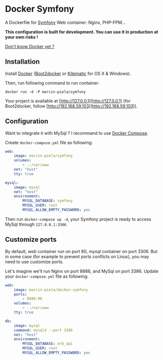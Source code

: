 # Docker Symfony

A Dockerfile for [Symfony](http://symfony.com/) Web container: Nginx, PHP-FPM…

**This configuration is built for development. You can use it in production at your own risks !**

[Don't know Docker yet ?](http://blog.vincent-chalamon.fr/docker/)

## Installation

Install [Docker](https://www.docker.com/) ([Boot2docker](http://boot2docker.io/) or [Kitematic](https://kitematic.com/) for OS X & Windows).

Then, run following command to run container:

```
docker run -d -P marcin-piela/symfony
```

Your project is available at [http://127.0.0.1](http://127.0.0.1) (for Boot2docker, follow [http://192.168.59.103](http://192.168.59.103)).

## Configuration

Want to integrate it with MySql ? I recommand to use [Docker Compose](https://docs.docker.com/compose/).

Create `docker-compose.yml` file as following:

```yml
web:
    image: marcin-piela/symfony
    volumes:
        - .:/var/www
    net: "host"
    tty: true

mysql:
    image: mysql
    net: "host"
    environment:
        MYSQL_DATABASE: symfony
        MYSQL_USER: root
        MYSQL_ALLOW_EMPTY_PASSWORD: yes
```

Then run `docker-compose up -d`, your Symfony project is ready to access MySql through `127.0.0.1:3306`.

## Customize ports

By default, _web_ container run on port 80, _mysql_ container on port 3306. But in some case (for example to prevent ports conflicts on Linux),
you may need to use customize ports.

Let's imagine we'll run Nginx on port 8888, and MySql on port 3386. Update your `docker-compose.yml` file as following:

```yml
web:
    image: marcin-piela/docker-symfony
    ports:
        - 8888:80
    volumes:
        - .:/var/www
    tty: true

db:
    image: mysql
    command: mysqld --port 3386
    net: "host"
    environment:
        MYSQL_DATABASE: erb_api
        MYSQL_USER: root
        MYSQL_ALLOW_EMPTY_PASSWORD: yes
```
